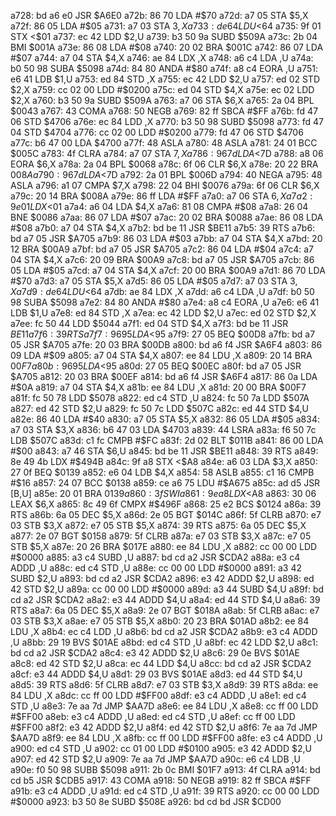 a728: bd a6 e0  JSR    $A6E0
a72b: 86 70     LDA    #$70
a72d: a7 05     STA    $5,X
a72f: 86 05     LDA    #$05
a731: a7 03     STA    $3,X
a733: de 64     LDU    <$64
a735: 9f 01     STX    <$01
a737: ec 42     LDD    $2,U
a739: b3 50 9a  SUBD   $509A
a73c: 2b 04     BMI    $001A
a73e: 86 08     LDA    #$08
a740: 20 02     BRA    $001C
a742: 86 07     LDA    #$07
a744: a7 04     STA    $4,X
a746: ae 84     LDX    ,X
a748: a6 c4     LDA    ,U
a74a: b0 50 98  SUBA   $5098
a74d: 84 80     ANDA   #$80
a74f: a8 c4     EORA   ,U
a751: e6 41     LDB    $1,U
a753: ed 84     STD    ,X
a755: ec 42     LDD    $2,U
a757: ed 02     STD    $2,X
a759: cc 02 00  LDD    #$0200
a75c: ed 04     STD    $4,X
a75e: ec 02     LDD    $2,X
a760: b3 50 9a  SUBD   $509A
a763: a7 06     STA    $6,X
a765: 2a 04     BPL    $0043
a767: 43        COMA
a768: 50        NEGB
a769: 82 ff     SBCA   #$FF
a76b: fd 47 06  STD    $4706
a76e: ec 84     LDD    ,X
a770: b3 50 98  SUBD   $5098
a773: fd 47 04  STD    $4704
a776: cc 02 00  LDD    #$0200
a779: fd 47 06  STD    $4706
a77c: b6 47 00  LDA    $4700
a77f: 48        ASLA
a780: 48        ASLA
a781: 24 01     BCC    $005C
a783: 4f        CLRA
a784: a7 07     STA    $7,X
a786: 96 7d     LDA    <$7D
a788: a8 06     EORA   $6,X
a78a: 2a 04     BPL    $0068
a78c: 6f 06     CLR    $6,X
a78e: 20 22     BRA    $008A
a790: 96 7d     LDA    <$7D
a792: 2a 01     BPL    $006D
a794: 40        NEGA
a795: 48        ASLA
a796: a1 07     CMPA   $7,X
a798: 22 04     BHI    $0076
a79a: 6f 06     CLR    $6,X
a79c: 20 14     BRA    $008A
a79e: 86 ff     LDA    #$FF
a7a0: a7 06     STA    $6,X
a7a2: 9e 01     LDX    <$01
a7a4: a6 04     LDA    $4,X
a7a6: 81 08     CMPA   #$08
a7a8: 26 04     BNE    $0086
a7aa: 86 07     LDA    #$07
a7ac: 20 02     BRA    $0088
a7ae: 86 08     LDA    #$08
a7b0: a7 04     STA    $4,X
a7b2: bd be 11  JSR    $BE11
a7b5: 39        RTS
a7b6: bd a7 05  JSR    $A705
a7b9: 86 03     LDA    #$03
a7bb: a7 04     STA    $4,X
a7bd: 20 12     BRA    $00A9
a7bf: bd a7 05  JSR    $A705
a7c2: 86 04     LDA    #$04
a7c4: a7 04     STA    $4,X
a7c6: 20 09     BRA    $00A9
a7c8: bd a7 05  JSR    $A705
a7cb: 86 05     LDA    #$05
a7cd: a7 04     STA    $4,X
a7cf: 20 00     BRA    $00A9
a7d1: 86 70     LDA    #$70
a7d3: a7 05     STA    $5,X
a7d5: 86 05     LDA    #$05
a7d7: a7 03     STA    $3,X
a7d9: de 64     LDU    <$64
a7db: ae 84     LDX    ,X
a7dd: a6 c4     LDA    ,U
a7df: b0 50 98  SUBA   $5098
a7e2: 84 80     ANDA   #$80
a7e4: a8 c4     EORA   ,U
a7e6: e6 41     LDB    $1,U
a7e8: ed 84     STD    ,X
a7ea: ec 42     LDD    $2,U
a7ec: ed 02     STD    $2,X
a7ee: fc 50 44  LDD    $5044
a7f1: ed 04     STD    $4,X
a7f3: bd be 11  JSR    $BE11
a7f6: 39        RTS
a7f7: 96 95     LDA    <$95
a7f9: 27 05     BEQ    $00D8
a7fb: bd a7 05  JSR    $A705
a7fe: 20 03     BRA    $00DB
a800: bd a6 f4  JSR    $A6F4
a803: 86 09     LDA    #$09
a805: a7 04     STA    $4,X
a807: ee 84     LDU    ,X
a809: 20 14     BRA    $00F7
a80b: 96 95     LDA    <$95
a80d: 27 05     BEQ    $00EC
a80f: bd a7 05  JSR    $A705
a812: 20 03     BRA    $00EF
a814: bd a6 f4  JSR    $A6F4
a817: 86 0a     LDA    #$0A
a819: a7 04     STA    $4,X
a81b: ee 84     LDU    ,X
a81d: 20 00     BRA    $00F7
a81f: fc 50 78  LDD    $5078
a822: ed c4     STD    ,U
a824: fc 50 7a  LDD    $507A
a827: ed 42     STD    $2,U
a829: fc 50 7c  LDD    $507C
a82c: ed 44     STD    $4,U
a82e: 86 40     LDA    #$40
a830: a7 05     STA    $5,X
a832: 86 05     LDA    #$05
a834: a7 03     STA    $3,X
a836: b6 47 03  LDA    $4703
a839: 44        LSRA
a83a: f6 50 7c  LDB    $507C
a83d: c1 fc     CMPB   #$FC
a83f: 2d 02     BLT    $011B
a841: 86 00     LDA    #$00
a843: a7 46     STA    $6,U
a845: bd be 11  JSR    $BE11
a848: 39        RTS
a849: 8e 49 4b  LDX    #$494B
a84c: 9f a8     STX    <$A8
a84e: a6 03     LDA    $3,X
a850: 27 0f     BEQ    $0139
a852: e6 04     LDB    $4,X
a854: 58        ASLB
a855: c1 16     CMPB   #$16
a857: 24 07     BCC    $0138
a859: ce a6 75  LDU    #$A675
a85c: ad d5     JSR    [B,U]
a85e: 20 01     BRA    $0139
a860: 3f        SWI
a861: 9e a8     LDX    <$A8
a863: 30 06     LEAX   $6,X
a865: 8c 49 6f  CMPX   #$496F
a868: 25 e2     BCS    $0124
a86a: 39        RTS
a86b: 6a 05     DEC    $5,X
a86d: 2e 05     BGT    $014C
a86f: 5f        CLRB
a870: e7 03     STB    $3,X
a872: e7 05     STB    $5,X
a874: 39        RTS
a875: 6a 05     DEC    $5,X
a877: 2e 07     BGT    $0158
a879: 5f        CLRB
a87a: e7 03     STB    $3,X
a87c: e7 05     STB    $5,X
a87e: 20 26     BRA    $017E
a880: ee 84     LDU    ,X
a882: cc 00 00  LDD    #$0000
a885: a3 c4     SUBD   ,U
a887: bd cd a2  JSR    $CDA2
a88a: e3 c4     ADDD   ,U
a88c: ed c4     STD    ,U
a88e: cc 00 00  LDD    #$0000
a891: a3 42     SUBD   $2,U
a893: bd cd a2  JSR    $CDA2
a896: e3 42     ADDD   $2,U
a898: ed 42     STD    $2,U
a89a: cc 00 00  LDD    #$0000
a89d: a3 44     SUBD   $4,U
a89f: bd cd a2  JSR    $CDA2
a8a2: e3 44     ADDD   $4,U
a8a4: ed 44     STD    $4,U
a8a6: 39        RTS
a8a7: 6a 05     DEC    $5,X
a8a9: 2e 07     BGT    $018A
a8ab: 5f        CLRB
a8ac: e7 03     STB    $3,X
a8ae: e7 05     STB    $5,X
a8b0: 20 23     BRA    $01AD
a8b2: ee 84     LDU    ,X
a8b4: ec c4     LDD    ,U
a8b6: bd cd a2  JSR    $CDA2
a8b9: e3 c4     ADDD   ,U
a8bb: 29 19     BVS    $01AE
a8bd: ed c4     STD    ,U
a8bf: ec 42     LDD    $2,U
a8c1: bd cd a2  JSR    $CDA2
a8c4: e3 42     ADDD   $2,U
a8c6: 29 0e     BVS    $01AE
a8c8: ed 42     STD    $2,U
a8ca: ec 44     LDD    $4,U
a8cc: bd cd a2  JSR    $CDA2
a8cf: e3 44     ADDD   $4,U
a8d1: 29 03     BVS    $01AE
a8d3: ed 44     STD    $4,U
a8d5: 39        RTS
a8d6: 5f        CLRB
a8d7: e7 03     STB    $3,X
a8d9: 39        RTS
a8da: ee 84     LDU    ,X
a8dc: cc ff 00  LDD    #$FF00
a8df: e3 c4     ADDD   ,U
a8e1: ed c4     STD    ,U
a8e3: 7e aa 7d  JMP    $AA7D
a8e6: ee 84     LDU    ,X
a8e8: cc ff 00  LDD    #$FF00
a8eb: e3 c4     ADDD   ,U
a8ed: ed c4     STD    ,U
a8ef: cc ff 00  LDD    #$FF00
a8f2: e3 42     ADDD   $2,U
a8f4: ed 42     STD    $2,U
a8f6: 7e aa 7d  JMP    $AA7D
a8f9: ee 84     LDU    ,X
a8fb: cc ff 00  LDD    #$FF00
a8fe: e3 c4     ADDD   ,U
a900: ed c4     STD    ,U
a902: cc 01 00  LDD    #$0100
a905: e3 42     ADDD   $2,U
a907: ed 42     STD    $2,U
a909: 7e aa 7d  JMP    $AA7D
a90c: e6 c4     LDB    ,U
a90e: f0 50 98  SUBB   $5098
a911: 2b 0c     BMI    $01F7
a913: 4f        CLRA
a914: bd cd b5  JSR    $CDB5
a917: 43        COMA
a918: 50        NEGB
a919: 82 ff     SBCA   #$FF
a91b: e3 c4     ADDD   ,U
a91d: ed c4     STD    ,U
a91f: 39        RTS
a920: cc 00 00  LDD    #$0000
a923: b3 50 8e  SUBD   $508E
a926: bd cd bd  JSR    $CD00
